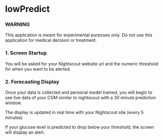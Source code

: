 # lowPredict

### WARNING
This application is meant for experimental purposes only. 
Do not use this application for medical decision or treatment.

### 1. Screen Startup

You will be asked for your Nightscout website url and the numeric threshold for when you want to be alerted.

### 2. Forecasting Display

Once your data is collected and personal model trained, you will begin to see live data of your CGM similar to nightscout with a 30 minute prediction window.

The display is updated in real time with your Nightscout site (every 5 minutes)

If your glucose level is predicted to drop below your threshold, the screen will display an alert.

